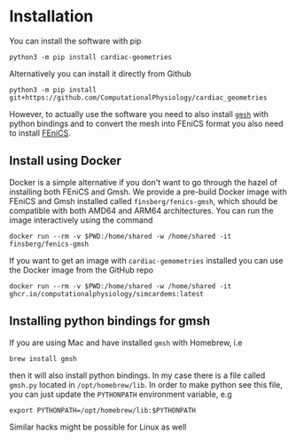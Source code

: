# Installation

You can install the software with pip
```
python3 -m pip install cardiac-geometries
```

Alternatively you can install it directly from Github
```
python3 -m pip install git+https://github.com/ComputationalPhysiology/cardiac_geometries
```
However, to actually use the software you need to also install [`gmsh`](http://gmsh.info) with python bindings and to convert the mesh into FEniCS format you also need to install [FEniCS](https://fenicsproject.org/download/archive/).

## Install using Docker
Docker is a simple alternative if you don't want to go through the hazel of installing both FEniCS and Gmsh. We provide a pre-build Docker image with FEniCS and Gmsh installed called `finsberg/fenics-gmsh`, which should be compatible with both AMD64 and ARM64 architectures. You can run the image interactively using the command
```
docker run --rm -v $PWD:/home/shared -w /home/shared -it finsberg/fenics-gmsh
```
If you want to get an image with `cardiac-gemometries` installed you can use the Docker image from the GitHub repo
```
docker run --rm -v $PWD:/home/shared -w /home/shared -it ghcr.io/computationalphysiology/simcardems:latest
```


## Installing python bindings for gmsh
If you are using Mac and have installed `gmsh` with Homebrew, i.e
```
brew install gmsh
```
then it will also install python bindings. In my case there is a file called `gmsh.py` located in `/opt/homebrew/lib`. In order to make python see this file, you can just update the `PYTHONPATH` environment variable, e.g
```
export PYTHONPATH=/opt/homebrew/lib:$PYTHONPATH
```
Similar hacks might be possible for Linux as well
